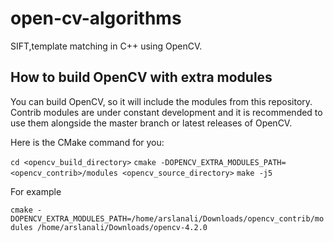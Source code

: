 # open-cv-algorithms
SIFT,template matching in C++ using OpenCV.


## How to build OpenCV with extra modules

You can build OpenCV, so it will include the modules from this repository. Contrib modules are under constant development and it is recommended to use them alongside the master branch or latest releases of OpenCV.

Here is the CMake command for you:

`cd <opencv_build_directory>`
`cmake -DOPENCV_EXTRA_MODULES_PATH=<opencv_contrib>/modules <opencv_source_directory>`
`make -j5`

For example

`cmake -DOPENCV_EXTRA_MODULES_PATH=/home/arslanali/Downloads/opencv_contrib/modules /home/arslanali/Downloads/opencv-4.2.0`
